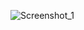 
![Screenshot_1](https://github.com/Florin1616/University-Projects/assets/115114026/c2258434-12de-4b16-8cd3-80eb9aaef8de)
